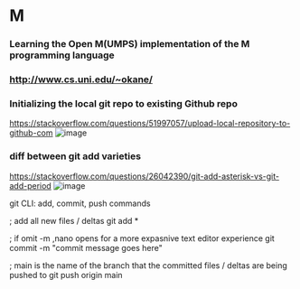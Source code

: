 # M

### Learning the Open M(UMPS) implementation of the M programming language

### http://www.cs.uni.edu/~okane/


### Initializing the local git repo to existing Github repo
https://stackoverflow.com/questions/51997057/upload-local-repository-to-github-com
![image](https://user-images.githubusercontent.com/45149184/111190437-14bce380-8585-11eb-97d6-bf2b3359d70d.png)


### diff between git add varieties
https://stackoverflow.com/questions/26042390/git-add-asterisk-vs-git-add-period
![image](https://user-images.githubusercontent.com/45149184/111191539-2ce13280-8586-11eb-808f-4c1fc31ce9b1.png)



git CLI: add, commit, push commands

; add all new files / deltas
git add * 

; if omit -m ,nano opens for a more expasnive text editor experience
git commit -m "commit message goes here"

; main is the name of the branch that the committed files / deltas are being pushed to
git push origin main
